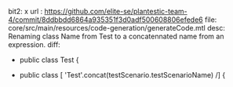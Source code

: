 bit2: x
url : https://github.com/elite-se/plantestic-team-4/commit/8ddbbdd6864a935351f3d0adf500608806efede6
file: core/src/main/resources/code-generation/generateCode.mtl
desc: Renaming class Name from Test to a concatennated name from an expression.
diff: 

- public class Test {
+ public class [ 'Test'.concat(testScenario.testScenarioName) /] {
